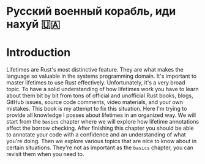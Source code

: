 
# Русский военный корабль, иди нахуй 🇺🇦

# Introduction

Lifetimes are Rust's most distinctive feature. They are what makes the language so valuable in the systems programming domain.
It's important to master lifetimes to use Rust effectively. Unfortunately, it's a very broad topic. 
To have a solid understanding of how lifetimes work you have to learn about them bit by bit from tons of 
official and unofficial Rust books, blogs, GitHub issues, source code comments, video materials, and your own mistakes. 
This book is my attempt to fix this situation. Here I'm trying to provide all knowledge I posses about lifetimes in an organized way. 
We will start from the `basics` chapter where we will explore how lifetime annotations affect the borrow checking. 
After finishing this chapter you should be able to annotate your code with a confidence and an understanding of what you're doing. 
Then we explore various topics that are nice to know about in certain situations. They're not as important as the `basics` chapter, 
you can revisit them when you need to.
